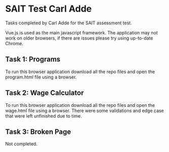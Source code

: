 # SAIT Test Carl Adde

Tasks completed by Carl Adde for the SAIT assessment test.

Vue.js is used as the main javascript framework. 
The application may not work on older browsers, if there are issues please try using up-to-date Chrome.

## Task 1: Programs
To run this browser application download all the repo files and open the program.html file using a browser.

## Task 2: Wage Calculator
To run this browser application download all the repo files and open the wage.html file using a browser. There were some validations and edge case that were left unfinished due to time.

## Task 3: Broken Page
Not completed.